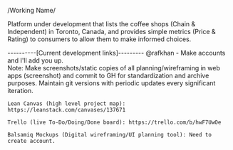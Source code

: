 /Working Name/

Platform under development that lists the coffee shops (Chain & Independent) in Toronto, Canada, and provides simple metrics (Price & Rating) to consumers to allow them to make informed choices.

----------[Current development links]--------- @rafkhan - Make accounts and I'll add you up.           
Note: Make screenshots/static copies of all planning/wireframing in web apps (screenshot) and commit to GH for standardization and archive purposes. Maintain git versions with periodic updates every significant iteration.


    Lean Canvas (high level project map): https://leanstack.com/canvases/137671

    Trello (live To-Do/Doing/Done board): https://trello.com/b/hwF7UwOe

    Balsamiq Mockups (Digital wireframing/UI planning tool): Need to create account.
